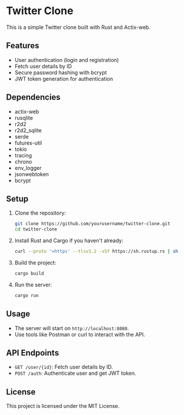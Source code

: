 # Twitter Clone

This is a simple Twitter clone built with Rust and Actix-web.

## Features

- User authentication (login and registration)
- Fetch user details by ID
- Secure password hashing with bcrypt
- JWT token generation for authentication

## Dependencies

- actix-web
- rusqlite
- r2d2
- r2d2_sqlite
- serde
- futures-util
- tokio
- tracing
- chrono
- env_logger
- jsonwebtoken
- bcrypt

## Setup

1. Clone the repository:
    ```sh
    git clone https://github.com/yourusername/twitter-clone.git
    cd twitter-clone
    ```

2. Install Rust and Cargo if you haven't already:
    ```sh
    curl --proto '=https' --tlsv1.2 -sSf https://sh.rustup.rs | sh
    ```

3. Build the project:
    ```sh
    cargo build
    ```

4. Run the server:
    ```sh
    cargo run
    ```

## Usage

- The server will start on `http://localhost:8080`.
- Use tools like Postman or curl to interact with the API.

## API Endpoints

- `GET /user/{id}`: Fetch user details by ID.
- `POST /auth`: Authenticate user and get JWT token.

## License

This project is licensed under the MIT License.